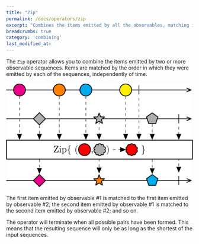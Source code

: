 ```yaml
---
title: "Zip"
permalink: /docs/operators/zip
excerpt: "Combines the items emitted by all the observables, matching items by the order that they arrived."
breadcrumbs: true
category: 'combining'
last_modified_at: 
---
```


The `Zip` operator allows you to combine the items emitted by two or more observable sequences. Items are matched by the order in which they were emitted by each of the sequences, independently of time.

![Zip operator](/assets/images/zip.svg)

The first item emitted by observable #1 is matched to the first item emitted by observable #2; the second item emitted by observable #1 is matched to the second item emitted by observable #2; and so on.

The operator will terminate when all possible pairs have been formed. This means that the resulting sequence will only be as long as the shortest of the input sequences.